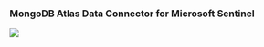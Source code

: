 ### MongoDB Atlas Data Connector for Microsoft Sentinel

<a href="https://portal.azure.com/#create/Microsoft.Template/uri/https%3A%2F%2Fraw.githubusercontent.com%2FPUNCH-Cyber%2FAzure%2Fmaster%2FData%2520Connectors%2FMongoDB%2520Atlas%2Fazuredeploy_MongoDBAtlas.json%3Ftoken%3DARHDQOZERJ42B5LGVRCNTUDBX5RZQ">
<img src="https://aka.ms/deploytoazurebutton">
